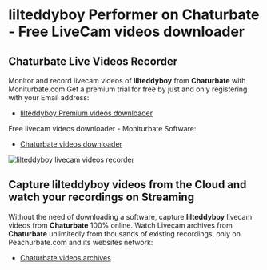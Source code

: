 # lilteddyboy Performer on Chaturbate - Free LiveCam videos downloader

## Chaturbate Live Videos Recorder

Monitor and record livecam videos of **lilteddyboy** from **Chaturbate** with Moniturbate.com
Get a premium trial for free by just and only registering with your Email address:
* [lilteddyboy Premium videos downloader](https://moniturbate.com/request-demo-licence-key.html)

Free livecam videos downloader - Moniturbate Software:
* [Chaturbate videos downloader](https://moniturbate.com/moniturbate-download-software.html)

![lilteddyboy livecam videos recorder](https://peachurnet.com/templates/moniturbate-software.png)


## Capture lilteddyboy videos from the Cloud and watch your recordings on Streaming

Without the need of downloading a software, capture **lilteddyboy** livecam videos from **Chaturbate** 100% online.
Watch Livecam archives from **Chaturbate** unlimitedly from thousands of existing recordings, only on Peachurbate.com and its websites network:
* [Chaturbate videos archives](https://peachurnet.com/)